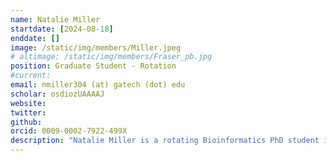 ```yaml
---
name: Natalie Miller
startdate: [2024-08-18]
enddate: []
image: /static/img/members/Miller.jpeg
# altimage: /static/img/members/Fraser_pb.jpg
position: Graduate Student - Rotation
#current:
email: nmiller304 (at) gatech (dot) edu
scholar: osdiozUAAAAJ
website:
twitter:
github:
orcid: 0009-0002-7922-499X
description: "Natalie Miller is a rotating Bioinformatics PhD student in the Lind lab. She earned her B.S.A. in Biological Sciences at UGA, where her research concentrated on population genetics and Azole resistance in human fungal pathogens. She worked as a research fellow at the CDC studying poxviruses before coming to Georgia Tech. Outside of her academic pursuits, Natalie enjoys creating art through various mediums and attending concerts in the Atlanta area."
---
```

